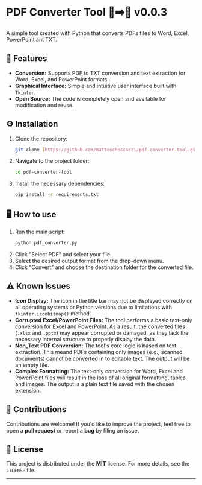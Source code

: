 # PDF Converter Tool 📄➡️🔄 v0.0.3
A simple tool created with Python that converts PDFs files to Word, Excel, PowerPoint ant TXT.


## 🚀 Features

- **Conversion:** Supports PDF to TXT conversion and text extraction for Word, Excel, and PowerPoint formats.
- **Graphical Interface:** Simple and intuitive user interface built with `Tkinter`.
- **Open Source:** The code is completely open and available for modification and reuse.


## ⚙️ Installation

1.  Clone the repository:
    ```bash
    git clone [https://github.com/matteocheccacci/pdf-converter-tool.git](https://github.com/matteocheccacci/pdf-converter-tool.git)
    ```
2.  Navigate to the project folder:
    ```bash
    cd pdf-converter-tool
    ```
3.  Install the necessary dependencies:
    ```bash
    pip install -r requirements.txt
    ```


## 🖥️ How to use

1.  Run the main script:
    ```bash
    python pdf_converter.py
    ```
2.  Click "Select PDF" and select your file.
3.  Select the desired output format from the drop-down menu.
4.  Click "Convert" and choose the destination folder for the converted file.


## ⚠️ Known Issues

- **Icon Display:** The icon in the title bar may not be displayed correctly on all operating systems or Python versions due to limitations with `tkinter.iconbitmap()` method.
- **Corrupted Excel/PowerPoint Files:** The tool performs a basic text-only conversion for Excel and PowerPoint. As a result, the converted files (`.xlsx` and `.pptx`) may appear corrupted or damaged, as they lack the necessary internal structure to properly display the data.
- **Non_Text PDF Conversion:** The tool's core logic is based on text extraction. This meand PDFs containing only images (e.g., scanned documents) cannot be converted in to editable text. The output will be an empty file.
- **Complex Formatting:** The text-only conversion for Word, Excel and PowerPoint files will result in the loss of all original formatting, tables and images. The output is a plain text file saved with the chosen extension.


## 🤝 Contributions

Contributions are welcome! If you'd like to improve the project, feel free to open a **pull request** or report a **bug** by filing an issue.


## 📄 License

This project is distributed under the **MIT** license. For more details, see the `LICENSE` file.

---